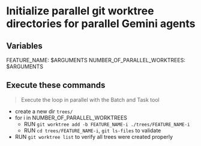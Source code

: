 # Initialize parallel git worktree directories for parallel Gemini agents

## Variables
FEATURE_NAME: $ARGUMENTS
NUMBER_OF_PARALLEL_WORKTREES: $ARGUMENTS

## Execute these commands
> Execute the loop in parallel with the Batch and Task tool

- create a new dir `trees/`
- for i in NUMBER_OF_PARALLEL_WORKTREES
  - RUN `git worktree add -b FEATURE_NAME-i ./trees/FEATURE_NAME-i`
  - RUN `cd trees/FEATURE_NAME-i`, `git ls-files` to validate
- RUN `git worktree list` to verify all trees were created properly